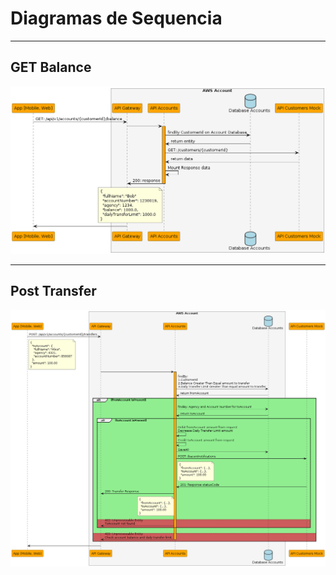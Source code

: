# Diagramas de Sequencia

---

## GET Balance

![GET Balance](./images/getBalance/Sequence%20Diagram%20-%20GET%20Balance.png)

---

## Post Transfer

![POST Transfer](./images/postTransfer/Sequence%20Diagram%20-%20POST%20Transfer.png)